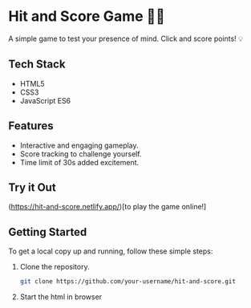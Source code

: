 # Hit and Score Game 🧠🤯

A simple game to test your presence of mind. Click and score points! 💡

## Tech Stack

- HTML5 
- CSS3
- JavaScript ES6

## Features

- Interactive and engaging gameplay.
- Score tracking to challenge yourself.
- Time limit of 30s added excitement.

## Try it Out

(https://hit-and-score.netlify.app/)[to play the game online!]



## Getting Started

To get a local copy up and running, follow these simple steps:

1. Clone the repository.
   ```sh
   git clone https://github.com/your-username/hit-and-score.git
2. Start the html in browser
